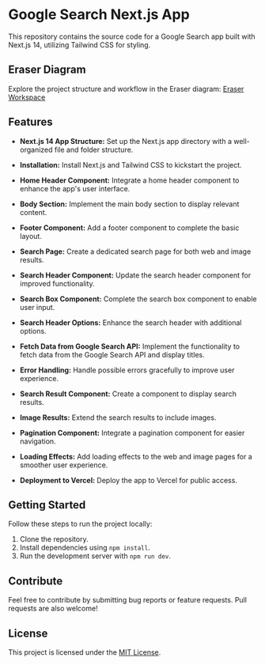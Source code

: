 # Google Search Next.js App

This repository contains the source code for a Google Search app built with Next.js 14, utilizing Tailwind CSS for styling.

## Eraser Diagram

Explore the project structure and workflow in the Eraser diagram: [Eraser Workspace](https://app.eraser.io/workspace/yVKH1...)

## Features

- **Next.js 14 App Structure:**
  Set up the Next.js app directory with a well-organized file and folder structure.

- **Installation:**
  Install Next.js and Tailwind CSS to kickstart the project.

- **Home Header Component:**
  Integrate a home header component to enhance the app's user interface.

- **Body Section:**
  Implement the main body section to display relevant content.

- **Footer Component:**
  Add a footer component to complete the basic layout.

- **Search Page:**
  Create a dedicated search page for both web and image results.

- **Search Header Component:**
  Update the search header component for improved functionality.

- **Search Box Component:**
  Complete the search box component to enable user input.

- **Search Header Options:**
  Enhance the search header with additional options.

- **Fetch Data from Google Search API:**
  Implement the functionality to fetch data from the Google Search API and display titles.

- **Error Handling:**
  Handle possible errors gracefully to improve user experience.

- **Search Result Component:**
  Create a component to display search results.

- **Image Results:**
  Extend the search results to include images.

- **Pagination Component:**
  Integrate a pagination component for easier navigation.

- **Loading Effects:**
  Add loading effects to the web and image pages for a smoother user experience.

- **Deployment to Vercel:**
  Deploy the app to Vercel for public access.

## Getting Started

Follow these steps to run the project locally:

1. Clone the repository.
2. Install dependencies using `npm install`.
3. Run the development server with `npm run dev`.

## Contribute

Feel free to contribute by submitting bug reports or feature requests. Pull requests are also welcome!

## License

This project is licensed under the [MIT License](LICENSE).
